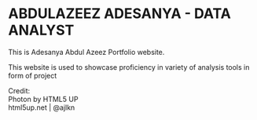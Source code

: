 # ABDULAZEEZ ADESANYA - DATA ANALYST
This is Adesanya Abdul Azeez Portfolio website.

This website is used to showcase proficiency in variety of analysis tools in form of project


Credit: </br>
Photon by HTML5 UP </br>
html5up.net | @ajlkn


